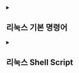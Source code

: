 <details>
<summary><h2>리눅스 기본 명령어</h2></summary>
<div markdown="1">

## --help
➡️ 명령어 뒤에 --help를 붙이면 명령어의 사용설명서가 출력된다.
## ls
➡️ "list"의 약자로, 현재 디렉토리(폴더) 파일 목록을 출력하는 명령어이다. 
## la -a / --all
➡️ 감춰진 파일을 조회하는 명령어이다.
## ls -al
➡️ 현재 머물고 있는 디렉토리에 있는 파일들(감춰진 파일 함)의 목록을 보여준다. 중요한 것은 ls가 아닌 문자를 입력해서 명령을 한다는 것이다. <br>
즉, 디렉터리 내부의 파일 소유자 파일 크기 생성(수정)날짜 등 모든 정보 표시
## ls -l
➡️ 현재 머물고 있는 디렉토리에 있는 파일과 디렉토리를 자세히 보여주는 명령어이다.
즉, 퍼미션(권한), 포함된 파일수, 소유자, 그룹, 파일크기, 수정일자, 파일이름 정보 표시
## ls -h -al
➡️ -h를 붙이면 K, M, G 단위의 파일 크기를 사용하여 표시된다.
## ls -S
➡️ 파일 사이즈를 기준으로 파일목록을 정렬해서 보여주는 명령어이다.

*우리가 linux에서 명령을 실행할 때 명령어 뒤애 '-'를 삽입한 뒤 추가 옵션을 삽입하는 것을 parameter라고 부른다.*
```
eunyoung@BOOK-6MKSS57FS2:~$ ls

eunyoung@BOOK-6MKSS57FS2:~$ ls -al
total 24
drwxr-xr-x 3 eunyoung eunyoung 4096 Nov 29 01:54 .
drwxr-xr-x 3 root     root     4096 Nov 29 01:54 ..
-rw-r--r-- 1 eunyoung eunyoung  220 Nov 29 01:54 .bash_logout
-rw-r--r-- 1 eunyoung eunyoung 3771 Nov 29 01:54 .bashrc
drwxr-xr-x 2 eunyoung eunyoung 4096 Nov 29 01:54 .landscape
-rw-r--r-- 1 eunyoung eunyoung    0 Dec  1 13:37 .motd_shown
-rw-r--r-- 1 eunyoung eunyoung  807 Nov 29 01:54 .profile

eunyoung@BOOK-6MKSS57FS2:~$ ls -h -al
total 24K
drwxr-xr-x 3 eunyoung eunyoung 4.0K Dec  1 14:52 .
drwxr-xr-x 3 root     root     4.0K Nov 29 01:54 ..
-rw-r--r-- 1 eunyoung eunyoung  220 Nov 29 01:54 .bash_logout
-rw-r--r-- 1 eunyoung eunyoung 3.7K Nov 29 01:54 .bashrc
drwxr-xr-x 2 eunyoung eunyoung 4.0K Nov 29 01:54 .landscape
-rw-r--r-- 1 eunyoung eunyoung    0 Dec  1 13:37 .motd_shown
-rw-r--r-- 1 eunyoung eunyoung  807 Nov 29 01:54 .profile

eunyoung@BOOK-6MKSS57FS2:~$ ls -alS
total 24
drwxr-xr-x 3 eunyoung eunyoung 4096 Dec  1 15:22 .
drwxr-xr-x 3 root     root     4096 Nov 29 01:54 ..
drwxr-xr-x 2 eunyoung eunyoung 4096 Nov 29 01:54 .landscape
-rw-r--r-- 1 eunyoung eunyoung 3771 Nov 29 01:54 .bashrc
-rw-r--r-- 1 eunyoung eunyoung  807 Nov 29 01:54 .profile
-rw-r--r-- 1 eunyoung eunyoung  220 Nov 29 01:54 .bash_logout
-rw-r--r-- 1 eunyoung eunyoung    0 Dec  1 13:37 .motd_shown
```
## pwd
➡️ "print working directory"의 약자로, 현재 위치하고 있는 디렉토리를 알려주는 명령어이다.
```
eunyoung@BOOK-6MKSS57FS2:~$ pwd
/home/eunyoung

-> 컴퓨터의 최상위 디렉토리 밑에있는 home안의 eunyoung이라는 디렉토리에 현재 머물고있다 라는 의미이다.
```
## mkdir
➡️ "make directory"의 약자로 새로운 디렉토리를 만들 수 있는 명령어이다.
```
사용 구문 : mkdir 새로운 디렉토리명 / mkdir -p 새로운 디렉토리명 +"/" + 새로운 하위 디렉토리명

eunyoung@BOOK-6MKSS57FS2:~$ mkdir hello_linux // mkdir뒤에는 내가 만들고 싶은 디렉토리의 이름을 적는다.
eunyoung@BOOK-6MKSS57FS2:~$ pwd
/home/eunyoung
eunyoung@BOOK-6MKSS57FS2:~$ ls
hello_linux // 현재 내가 만든 디렉토리

eunyoung@BOOK-6MKSS57FS2:~$ mkdir -p dir1/dir2/dir3/dir4
eunyoung@BOOK-6MKSS57FS2:~$ cd dir1/dir2/dir3/dir4
eunyoung@BOOK-6MKSS57FS2:~/dir1/dir2/dir3/dir4$ pwd
/home/eunyoung/dir1/dir2/dir3/dir4    // 현재 내가 만든 디렉토리
```
## touch
➡️ 빈 파일을 생성하는 명령어이다. <br>
```
사용 구문 : touch [옵션] [파일명]

eunyoung@BOOK-6MKSS57FS2:~$ touch empty_file.txt
eunyoung@BOOK-6MKSS57FS2:~$ ls
empty_file.txt  hello_linux

eunyoung@BOOK-6MKSS57FS2:~$ ls -l
total 4
-rw-r--r-- 1 eunyoung eunyoung    0 Dec  1 14:06 empty_file.txt // 권한 앞에 'd'가 없는 경우, 파일이라는 의미이다.
drwxr-xr-x 2 eunyoung eunyoung 4096 Dec  1 13:54 hello_linux // 권한 앞에 'd'가 붙어있는 경우, directory(폴더)이라는 의미이다.
```
<details>
<summary>리눅스의 타임스탬프</summary>
<div markdown="1">

 1. atime : 최종 접근 시간(access time) <br>
 2. ctime : 최종 상태 변경 시간(change time) <br>
 3. mtime : 최종 수정 시간(modify time)

</div>
</details>

## cd
➡️ "change directory"의 약자로 특정 디렉토리로 이동하고 싶을 때 사용한다.
```
eunyoung@BOOK-6MKSS57FS2:~$ cd hello_linux/
eunyoung@BOOK-6MKSS57FS2:~/hello_linux$ pwd
/home/eunyoung/hello_linux

만약! hello_linux의 부모폴더인 /home/eunyoung/로 되돌아가고 싶다면

방법1. 최상위 디렉터리부터 가고자하는 폴더로 이동하는 방법
-> 즉, 최상위 디렉토리를 기준으로 경로를 표현하는 것으로 '절대경로'라고 부른다.
eunyoung@BOOK-6MKSS57FS2:~/hello_linux$ cd /home/eunyoung
eunyoung@BOOK-6MKSS57FS2:~$ pwd
/home/eunyoung

방법2. 현재 머물고있는 디렉토리의 부모 디렉토리를 의미하는 '..'을 사용하여 이동하는 방법
-> 즉, 현재 디렉토리를 기준으로 부모 디렉토리가 변경되므로 '상대경로'라고 부른다.
eunyoung@BOOK-6MKSS57FS2:~/hello_linux$ cd ..
eunyoung@BOOK-6MKSS57FS2:~$ pwd
/home/eunyoung
```

## rm
➡️ "remove"의 약자로 파일을 삭제하는 명령어이다.
## rm -r
➡️ 디렉토리를 삭제하는 명령어이다.
-r, -R, --recursive   remove directories and their contents recursively
``` 
사용 구문 : rm 파일명 / *(전체 파일 삭제)
rm -r 폴더명

eunyoung@BOOK-6MKSS57FS2:~$ rm hello_linux/
rm: cannot remove 'hello_linux/': Is a directory 
eunyoung@BOOK-6MKSS57FS2:~$ rm empty_file.txt
eunyoung@BOOK-6MKSS57FS2:~$ ls
hello_linux
eunyoung@BOOK-6MKSS57FS2:~$ rm -r hello_linux/
```

## cp
➡️ "copy"의 약자로 파일이나 디렉토리를 원하는 곳에 원하는 이름으로 복사할 수 있는 명령어이다.
```
사용구문 : cp [옵션] [복사 할 디렉토리/파일] [복사 될 디렉토리/파일] / cp -r [복사할 디렉토리명] [복사될 디렉토리명]

eunyoung@BOOK-6MKSS57FS2:~$ cp cp.txt dir1/cp.txt
eunyoung@BOOK-6MKSS57FS2:~$ cd dir1
eunyoung@BOOK-6MKSS57FS2:~/dir1$ ls -al
total 12
drwxr-xr-x 3 eunyoung eunyoung 4096 Dec  1 15:34 .
drwxr-xr-x 4 eunyoung eunyoung 4096 Dec  1 15:34 ..
-rw-r--r-- 1 eunyoung eunyoung    0 Dec  1 15:34 cp.txt
drwxr-xr-x 2 eunyoung eunyoung 4096 Dec  1 15:34 dir2

현재 위치에 있는 dir1 디렉토리를 dir4 디렉토리라는 이름으로 복사
eunyoung@BOOK-6MKSS57FS2:~$ cp -r dir1 dir4
eunyoung@BOOK-6MKSS57FS2:~$ ls -al
total 36
drwxr-xr-x 6 eunyoung eunyoung 4096 Dec  1 15:43 .
drwxr-xr-x 3 root     root     4096 Nov 29 01:54 ..
-rw-r--r-- 1 eunyoung eunyoung  220 Nov 29 01:54 .bash_logout
-rw-r--r-- 1 eunyoung eunyoung 3771 Nov 29 01:54 .bashrc
drwxr-xr-x 2 eunyoung eunyoung 4096 Nov 29 01:54 .landscape
-rw-r--r-- 1 eunyoung eunyoung    0 Dec  1 13:37 .motd_shown
-rw-r--r-- 1 eunyoung eunyoung  807 Nov 29 01:54 .profile
-rw-r--r-- 1 eunyoung eunyoung    0 Dec  1 15:33 cp.txt
drwxr-xr-x 3 eunyoung eunyoung 4096 Dec  1 15:35 dir1
drwxr-xr-x 3 eunyoung eunyoung 4096 Dec  1 15:40 dir3
drwxr-xr-x 3 eunyoung eunyoung 4096 Dec  1 15:43 dir4
```
<details>
<summary>옵션</summary>
<div markdown="1">
 
1. -i : 복사될 파일이 이름이 이미 존재할 경우, 사용자에게 덮어 쓰기 여부 
2. -b : 복사될 파일이 이름이 이미 존재할 경우, 백업파일을 생성
3. -f : 복사 될 파일이 이름이 이미 존재 할 경우, 강제로 덮어쓰기
4. -r : 하위 디렉토리 까지 모두 복사
5. -a : 원본 파일의 속성, 링크 정보까지 모두 복사
6. -p : 원본 파일의 소유자, 그룹, 권한 등의 정보까지 모두 복사
7. -v : 복사 진행 상태를 출력

</div>
</details>

## mv 
➡️ "move"의 약자로 파일이나 디렉토리를 원하는 곳으로 옮기거나, 이름을 변경할 때 사용할 수 있는 명령어이다.
```
1. 이동
사용 구문 : mv [이동할 파일/디렉토리] [이동될 파일/디렉토리]
eunyoung@BOOK-6MKSS57FS2:~$ touch mv.txt
eunyoung@BOOK-6MKSS57FS2:~$ ls -al
total 28
drwxr-xr-x 4 eunyoung eunyoung 4096 Dec  1 15:47 .
drwxr-xr-x 3 root     root     4096 Nov 29 01:54 ..
-rw-r--r-- 1 eunyoung eunyoung  220 Nov 29 01:54 .bash_logout
-rw-r--r-- 1 eunyoung eunyoung 3771 Nov 29 01:54 .bashrc
drwxr-xr-x 2 eunyoung eunyoung 4096 Nov 29 01:54 .landscape
-rw-r--r-- 1 eunyoung eunyoung    0 Dec  1 13:37 .motd_shown
-rw-r--r-- 1 eunyoung eunyoung  807 Nov 29 01:54 .profile
-rw-r--r-- 1 eunyoung eunyoung    0 Dec  1 15:33 cp.txt
drwxr-xr-x 3 eunyoung eunyoung 4096 Dec  1 15:47 dir1
-rw-r--r-- 1 eunyoung eunyoung    0 Dec  1 15:47 mv.txt   // mv.txt라는 파일이 존재
eunyoung@BOOK-6MKSS57FS2:~$ mv mv.txt dir1/mv.txt  // 파일 이동
eunyoung@BOOK-6MKSS57FS2:~$ ls -al
total 28
drwxr-xr-x 4 eunyoung eunyoung 4096 Dec  1 15:48 .
drwxr-xr-x 3 root     root     4096 Nov 29 01:54 ..
-rw-r--r-- 1 eunyoung eunyoung  220 Nov 29 01:54 .bash_logout
-rw-r--r-- 1 eunyoung eunyoung 3771 Nov 29 01:54 .bashrc
drwxr-xr-x 2 eunyoung eunyoung 4096 Nov 29 01:54 .landscape
-rw-r--r-- 1 eunyoung eunyoung    0 Dec  1 13:37 .motd_shown
-rw-r--r-- 1 eunyoung eunyoung  807 Nov 29 01:54 .profile
-rw-r--r-- 1 eunyoung eunyoung    0 Dec  1 15:33 cp.txt
drwxr-xr-x 3 eunyoung eunyoung 4096 Dec  1 15:48 dir1    // mv.txt라는 파일이 존재X
eunyoung@BOOK-6MKSS57FS2:~$ ls -al dir1
total 12
drwxr-xr-x 3 eunyoung eunyoung 4096 Dec  1 15:48 .
drwxr-xr-x 4 eunyoung eunyoung 4096 Dec  1 15:48 ..
drwxr-xr-x 2 eunyoung eunyoung 4096 Dec  1 15:34 dir2
-rw-r--r-- 1 eunyoung eunyoung    0 Dec  1 15:47 mv.txt // 파일이 dir1으로 이동된 것을 확인

2. 이름 변경
사용구문 : mv [변경할 파일/디렉토리] [변경될이름이 담긴 파일/디렉토리]
eunyoung@BOOK-6MKSS57FS2:~$ touch rename.txt
eunyoung@BOOK-6MKSS57FS2:~$ mv rename.txt rename2.txt
eunyoung@BOOK-6MKSS57FS2:~$ ls -al
total 28
drwxr-xr-x 4 eunyoung eunyoung 4096 Dec  1 15:52 .
drwxr-xr-x 3 root     root     4096 Nov 29 01:54 ..
-rw-r--r-- 1 eunyoung eunyoung  220 Nov 29 01:54 .bash_logout
-rw-r--r-- 1 eunyoung eunyoung 3771 Nov 29 01:54 .bashrc
drwxr-xr-x 2 eunyoung eunyoung 4096 Nov 29 01:54 .landscape
-rw-r--r-- 1 eunyoung eunyoung    0 Dec  1 13:37 .motd_shown
-rw-r--r-- 1 eunyoung eunyoung  807 Nov 29 01:54 .profile
-rw-r--r-- 1 eunyoung eunyoung    0 Dec  1 15:33 cp.txt
drwxr-xr-x 3 eunyoung eunyoung 4096 Dec  1 15:48 dir1
-rw-r--r-- 1 eunyoung eunyoung    0 Dec  1 15:48 rename2.txt  // 변경된 이름 확인
```
## nano
➡️ 파일을 만들고 편집하거나 파일에 정보를 저장하는 명령어이다.
![image](https://user-images.githubusercontent.com/103404357/205115241-a483d770-98f5-44a5-91ff-7568bd910b3f.png)
```
eunyoung@BOOK-6MKSS57FS2:~$ nano
eunyoung@BOOK-6MKSS57FS2:~$ ls -al
total 40
drwxr-xr-x 5 eunyoung eunyoung 4096 Dec  2 02:06 .
drwxr-xr-x 3 root     root     4096 Nov 29 01:54 ..
-rw------- 1 eunyoung eunyoung 1189 Dec  1 15:55 .bash_history
-rw-r--r-- 1 eunyoung eunyoung  220 Nov 29 01:54 .bash_logout
-rw-r--r-- 1 eunyoung eunyoung 3771 Nov 29 01:54 .bashrc
drwxr-xr-x 2 eunyoung eunyoung 4096 Nov 29 01:54 .landscape
drwxr-xr-x 3 eunyoung eunyoung 4096 Dec  2 02:02 .local
-rw-r--r-- 1 eunyoung eunyoung    0 Dec  2 01:49 .motd_shown
-rw-r--r-- 1 eunyoung eunyoung  807 Nov 29 01:54 .profile
-rw-r--r-- 1 eunyoung eunyoung    0 Dec  1 15:33 cp.txt
drwxr-xr-x 3 eunyoung eunyoung 4096 Dec  1 15:48 dir1
-rw-r--r-- 1 eunyoung eunyoung   16 Dec  2 02:06 hello.html  // 파일이 생성된 것을 볼 수 있다.
-rw-r--r-- 1 eunyoung eunyoung    0 Dec  1 15:48 rename2.txt
```
파일을 수정하고자 할 때
```
사용구문 : nano [편집하고자하는 파일명]

eunyoung@BOOK-6MKSS57FS2:~$ nano hello.html
```
![image](https://user-images.githubusercontent.com/103404357/205117260-902df936-6df9-4db9-ae95-77a0900067bb.png)

## cat
➡️ "concatenate"의 약자로 두 개 이상의 파일을 연결해서 출력하거나 파일의 내용을 볼 때 사용하는 명령어이다.
```
1. 한 개의 파일을 출력

eunyoung@BOOK-6MKSS57FS2:~$ cat hello.html
<html>
        <body>
                hello
                nano nano nano nano
        </body>
</html>

2. 여러개의 파일을 출력
eunyoung@BOOK-6MKSS57FS2:~$ cat hello.html rename2.txt
<html>
        <body>
                hello
                nano nano nano nano
        </body>
</html>
wow good~~

3. > 을 활용하여 파일내용을 복사/생성/합치기

# rename2의 내용을 new_file라는 이름으로 생성
eunyoung@BOOK-6MKSS57FS2:~$ cat rename2.txt > new_file
eunyoung@BOOK-6MKSS57FS2:~$ cat rename2.txt new_file
wow good~~
wow good~~

# rename2 + cp 내용을 new_file라는 이름으로 생성
eunyoung@BOOK-6MKSS57FS2:~$ cat rename2.txt cp.txt > new_file
eunyoung@BOOK-6MKSS57FS2:~$ cat new_file
wow good~~
hello nano and linux!!!!!

4. >>을 활용하여 기존 파일의 내용을 지우지 않고 대상 파일의 내용을 아래에 추가하기
eunyoung@BOOK-6MKSS57FS2:~$ cat rename2.txt >> cp.txt
eunyoung@BOOK-6MKSS57FS2:~$ cat cp.txt
hello nano and linux!!!!!
wow good~~

# rename2 파일에 새로운 내용 입력 후 저장
eunyoung@BOOK-6MKSS57FS2:~$ cat > rename2.txt
show me the money
^C
eunyoung@BOOK-6MKSS57FS2:~$ cat rename2.txt
show me the money

# rename2 파일에 새로운 내용 추가 후 저장
eunyoung@BOOK-6MKSS57FS2:~$ cat >> rename2.txt
ok bye
^C
eunyoung@BOOK-6MKSS57FS2:~$ cat rename2.txt
show me the money
ok bye
```
## less
➡️ 파일 내용을 확인하는 명령어들 중 하나로 해당 창에서 위아래로 움직이며 파일 내용을 확인할 때 용이하다. 하지만, 파일 수정은 불가능하다.
```
사용 구문 : less [파일명]
eunyoung@BOOK-6MKSS57FS2:~$ less rename2.txt
```
<details>
<summary>옵션</summary>
<div markdown="1">
 
1. q: 종료 후 쉘창으로 복귀
2. enter: 1행 아래로 이동
3. space bar 또는 f: 아래로 1페이지 이동
4. 숫자+n : 원하는 페이지만큼 뒤로 이동
5. PageUp: 위로 1페이지 이동
6. PageDown: 아래로 1페이지 이동

</div>
</details>

## tail
➡️ 파일의 뒷 부분을 출력하는 명령어이다.
```
# 사용 구문 : tail [파일명]
기본적으로 마지막 행을 기준으로 10개의 행이 출력된다.
eunyoung@BOOK-6MKSS57FS2:~$ tail  rename2.txt

# 사용 구문 : tail -n [라인번호] [파일명]
마지막 행부터 지정한 라인번호까지 출력한다.
eunyoung@BOOK-6MKSS57FS2:~$ tail -n 3 rename2.txt

# 사용 구문 : tail +[라인번호] [파일명]
지정한 라인번호부터 마지막 행까지 출력된다.
eunyoung@BOOK-6MKSS57FS2:~$ tail +4 rename2.txt

# 사용 구문 : tail -f [파일명]
파일에 데이터가 추가될 때까지 대기하면서 추가되면 계속 출력한다. ctrl + c로 종료한다.
eunyoung@BOOK-6MKSS57FS2:~$ tail -f rename2.txt
```
## chown
➡️ 파일 또는 디렉토리의 소유권자 및 그룹식별자룰 정하는 명령어이다.

```
# 사용구문 : chown [소유자]:[그룹식별자] [파일명]
eunyoung@BOOK-6MKSS57FS2:~$ chown key:eunyoung hello.html

# 사용구문 : chown [소유자] [파일명]
eunyoung@BOOK-6MKSS57FS2:~$ chown key hello.html

# 사용구문 : chown :[그룹식별자] [파일명]
eunyoung@BOOK-6MKSS57FS2:~$ chown :kim hello.html
```
## chmod
➡️ "change mod"의 약자로, 파일의 권한을 변경하 수 있는 명령어이다.
```
사용 구문 : chmod [옵션] [모드] [파일명]

"r" : 읽기 권한 (r == 4)
"w" : 쓰기 권한 (w == 2)
"x" : 실행 권한 (x == 1)
"-" : 권한 없음

첫 3자리 : 소유자
중간 3자리 : 그룹
마지막 3자리 : 모든 사용자

# hello.txt 파일의 권한 : 사용자(권한없음), 그룹(권한없음), 그외 사용자(권한없음)
eunyoung@BOOK-6MKSS57FS2:~$ chmod 000 hello.html
---------- 1 eunyoung eunyoung   69 Dec  2 02:15 hello.html

# hello.txt 파일의 권한 : 사용자(읽기), 그룹(읽기), 그외 사용자(읽기)
eunyoung@BOOK-6MKSS57FS2:~$ chmod 444 hello.html
-r--r--r-- 1 eunyoung eunyoung   69 Dec  2 02:15 hello.html

# hello.txt 파일의 권한 : 사용자(읽기+실행), 그룹(읽기+실행), 그외 사용자(읽기+실행)
eunyoung@BOOK-6MKSS57FS2:~$ chmod 555 hello.html
-r-xr-xr-x 1 eunyoung eunyoung   69 Dec  2 02:15 hello.html

# hello.txt 파일의 권한 : 사용자(읽기+쓰기), 그룹(읽기+쓰기), 그외 사용자(읽기+쓰기)
eunyoung@BOOK-6MKSS57FS2:~$ chmod 666 hello.html
-rw-rw-rw- 1 eunyoung eunyoung   69 Dec  2 02:15 hello.html

# hello.txt 파일의 권한 : 사용자(읽기+쓰기+실행), 그룹(읽기+쓰기+실행), 그외 사용자(읽기+쓰기+실행)
eunyoung@BOOK-6MKSS57FS2:~$ chmod 777 hello.html
-rwxrwxrwx 1 eunyoung eunyoung   69 Dec  2 02:15 hello.html

# hello.txt 파일의 권한 : 사용자(읽기+쓰기+실행), 그룹(읽기+쓰기), 그외 사용자(읽기)
eunyoung@BOOK-6MKSS57FS2:~$ chmod 764 hello.html
-rwxrw-r-- 1 eunyoung eunyoung   69 Dec  2 02:15 hello.html
```
## grep
➡️ 파앨 내에서 특정 문자열을 찾아 해당 문자열을 출력하는 명령어이다.
```
사용 구문 : grep [옵션] [패턴] [파일]

# rename2.txt의 내용에서 "the"라는 문자열을 검색하고, 문자열이 존재하는 라인을 출력
eunyoung@BOOK-6MKSS57FS2:~$ grep "the" rename2.txt
show me the money
the name
the Mona Lisa

# 현재 디렉토리에 있는 모든 파일에서 "the"라는 문자열을 검색해서 출력
eunyoung@BOOK-6MKSS57FS2:~$ grep "the" *
grep: dir1: Is a directory
new_file:what is the the driver of the car
rename2.txt:show me the money
rename2.txt:the name
rename2.txt:the Mona Lisa

# 대소문자 구분없이 문자열 검색해서 출력
eunyoung@BOOK-6MKSS57FS2:~$ grep -i "the" rename2.txt
show me the money
the name
the Mona Lisa
The end? The end?

# "the" 문자열이 포함된 라인 번호 출력
eunyoung@BOOK-6MKSS57FS2:~$ grep -n "the" rename2.txt
1:show me the money
10:the name
12:the Mona Lisa

# "the" 문자열이 초함된 결과를 지정 숫자까지만 출력
사용 구문 : grep -m [지정숫자] [파일명]
eunyoung@BOOK-6MKSS57FS2:~$ grep -m 2 "the" rename2.txt
show me the money
the name

# 현재 디렉토리에서 "the" 문자열이 포함되지 않은 라인 출력
eunyoung@BOOK-6MKSS57FS2:~$ grep -n -v "the" rename2.txt
2:ok bye
3:1
4:2
5:3
6:4
7:5
8:6
9:7
11:new file
13:The end? The end?
14:ok let's go!
```
## history
➡️ 현재까지 쳤던 모든 명령어 리스트를 행 넘버와 함께 출력하는 명령어이다.
```
eunyoung@BOOK-6MKSS57FS2:~$ history
    1  ls
    2  ls -al
    3  pwd
    4  mkdir hello_linux
    5  pwd
    6  ls
    7  touch empty_file.txt
    8  ls
    9  pwd
    ...
    
# history 리스트 지우기
eunyoung@BOOK-6MKSS57FS2:~$ history -c
```
## ps
➡️ "process status"의 약자로 현재 실행중인 프로세스 목록을 확인하는 명령어이다.
```
사용 구문 : ps [옵션]

-a : 전체 사용자의 프로세스 출력
-u : 각 프로세스 사용자 및 사용시간 출력
-x : 제어 터미널이 없는 프로세스 출력
-l : 자세한 형태의 정보 출력
-e : 모든 프로세스 상태 출력
 
eunyoung@BOOK-6MKSS57FS2:~$ ps
  PID TTY          TIME CMD
  102 pts/0    00:00:01 bash
  448 pts/0    00:00:00 ps
eunyoung@BOOK-6MKSS57FS2:~$ ps -e
  PID TTY          TIME CMD
    1 ?        00:00:00 init
  100 ?        00:00:00 init
  101 ?        00:00:01 init
  102 pts/0    00:00:01 bash
  449 pts/0    00:00:00 ps
  
# 모든 프로세스를 풀 포맷으로 출력, more 명령어를 이용하여 페이지 단위로 출력
eunyoung@BOOK-6MKSS57FS2:~$ ps -ef | more
UID        PID  PPID  C STIME TTY          TIME CMD
root         1     0  0 01:49 ?        00:00:00 /init
root       100     1  0 02:24 ?        00:00:00 /init
root       101   100  0 02:24 ?        00:00:01 /init
eunyoung   102   101  0 02:24 pts/0    00:00:01 -bash
eunyoung   454   102  0 03:58 pts/0    00:00:00 ps -ef
eunyoung   455   102  0 03:58 pts/0    00:00:00 more
# 
```
## man
➡️ "manual"의 약자로, 명령어의 설명서를 출력하는 명령어이다.
```
사용 구문 : man [명령어]

-q : 설명서 종료
-h : 도움말 출력
-↑키/↓키 : 한 줄 위/아래로 이동
-Page Up 키/Page Down 키 : 한 페이지 위/아래로 이동
-/ : 단어 검색
-n : 검색한 단어의 다음 언어로 이동

eunyoung@BOOK-6MKSS57FS2:~$ man grep
```
## nohup
➡️ "no hang up"의 약자로 프로세스를 실행한 터미널의 세션 연결이 끊기더라도 지금 실행시킨 프로그램을 종료시키지 않도록 하는 명령어이다.
```
* nohub으로 실행시킬 파일은 반드시 755 권한을 가지고 있어야 한다.
# nohup 포어그라운드 실행
# nohup을 포어그라운드에서 사용하면 명령이 종료될 때까지 셸과 상호 작용을 할 수 없으므로 유용하지 않다.
사용 구문 : nohup [명령어]

# nohup 백그라운드 실행
# 기본적으로 어떤 프로그램을 종료없이 백그라운드에서 실행시키기 위해 사용하기 때문에 nohup + & 조합으로 많이 사용된다.
사용 구문 : nohup [명령어] &

# nohup 종료
사용 구문 : ps -ef | grep [파일명] # nohup으로 실행한 데몬 PID 확인
사용 구문 : kill -9 [PID번호]
```

</div>
</details>


<details>
<summary><h2>리눅스 Shell Script</h2></summary>
<div markdown="1">

- Linex Shell이란?
  - 사용자 명령어 해석기
  - 사용자가 프롬프트에 입력한 명령을 해석해서 운영체제에 전달
```
## 사용가능한 shell 리스트 확인하기
eunyoung@BOOK-6MKSS57FS2:~$ cat /etc/shells
# /etc/shells: valid login shells
/bin/sh
/bin/bash
/usr/bin/bash
/bin/rbash
/usr/bin/rbash
/bin/dash
/usr/bin/dash
/usr/bin/tmux
/usr/bin/screen

## 현재 작업 shell 확인
eunyoung@BOOK-6MKSS57FS2:~$ echo $SHELL
/bin/bash
```

# Bash Shell과 변수
- Shell의 변수란?
   - 데이터를 넣는 그릇
   - 선언한 필요없이 사용 가능
   - 변수명 : 문자, 숫자, _(언더바)로 구성될 수 있지만, 시작은 반드시 문자나 _로 시작
```
# 쉘 선언
eunyoung@BOOK-6MKSS57FS2:~$ #!/bin/bash

# 변수 생성
1. 일반변수
사용 구문 : 변수명=변수값
eunyoung@BOOK-6MKSS57FS2:~$ fname=eunyoung
eunyoung@BOOK-6MKSS57FS2:~$ lnamee = kim
lnamee: command not found
→ 변수를 생성할 때 빈칸은 존재하면 안된다.

2. 환경변수
사용 구문 : export 변수명=변수값
→ 환경변수는 전달되는 명령어에 영향을 주는 변수로 일반변수와 내부적으로 다른 구조이다.
eunyoung@BOOK-6MKSS57FS2:~$ export NAME=key

# 변수 확인
사용 구문 : echo $변수명
eunyoung@BOOK-6MKSS57FS2:~$ echo $fname
eunyoung

eunyoung@BOOK-6MKSS57FS2:~$ echo "my name is ${fname}" // {}가 있으나 없으나 $만으로 변수의 값을 넣어줄 수 있으나, 문자열을 붙여서 쓸려면 ${} 를 사용해야 한다.
my name is eunyoung

# 변수 제거
사용 구문 : unset 변수명
eunyoung@BOOK-6MKSS57FS2:~$ unset fname
```
## 매개 변수
➡️ 프로그램에서도 실행할때 인자를 주듯 쉘 스크립트도 역시 그렇게 할 수 있다. <br>
실행한 스크립트 이름은 "${0}" 그 이후는 전달받은 인자 값들이다 (${1}, ${2}, ...)
```
$0	실행된 셸 스크립트명
$1	스크립트에 넘겨진 첫 번째 아규먼트 
$2	스크립트에 넘겨진 두 번째 아규먼트
$3 S4 등등...쭈욱 이후 $숫자	그 이후 해당되는 아규먼트 
$#	아규먼트 개수 
$*	스크립트에 전달된 인자 전체를 하나의 변수에 저장하면 IFS 변수의 첫 번째 문자로 구분
$@	$*와 동일한데 다른 점은 IFS 환경 변수를 사용하지 않는다는 점. 
$!	실행을 위해 백그라운드로 보내진 마지막 프로그램 프로세스 번호 
$$	셸 스크립트의 PID
$?	실행한 뒤의 반환 값 (백그라운드로 실행된 것 제외)

사용 구문
1. echo "script name : ${0}"
2. echo "매개변수 갯수 : ${#}"
3. echo "전체 매개변수 값 : ${*}"
4. echo "전체 매개변수 값2 : ${@}"
5. echo "매개변수 1 : ${1}"
6. echo "매개변수 2 : ${2}"
```

## 예약 변수
➡️ 쉘 스크립트에서 사용자가 정해서 만들 수 없는 이미 정의된 변수가 존재한다. <br>
이 변수명을 피해서 스크립트를 작성해야 한다.

| 변수 |	설명 |
| :-: | :-: |
| HOME |	사용자 홈 디렉토리 |
| PATH |	실행 파일의 경로 |
| LANG |	프로그램 실행 시 지원되는 언어 |
| UID	 | 사용자의 UID |
| SHELL |	사용자가 로그인시 실행되는 쉘 |
| USER |	사용자의 계정 이름 |
| FUNCNAME |	현재 실행되고 있는 함수 이름 |
| TERM |	로그인 터미널 |

```
이 외의 변수 명령어

set : 셸 변수를 출력하는 명령어
env : 환경 변수를 출력하는 명령어
export : 특정 변수의 범위를 환경 변수의 데이터 공간으로 전송하여 자식 프로세스에서도 특정 변수를 사용 가능하게 한다. 전역 변수의 개념
unset : 선언된 변수를 제거한다.
```
## 셀 산술 연산
➡️ Bash 변수는 본질적으로 문자열이라 별도의 특수한 문법을 사용해 연산을 해야 한다. <br>
```
# Bash에서 계산 처리하는 3가지 문법
1. expr
2. let
3. $(())

1. expr 연산자
- expr는 역따옴표를 반드시 감싸준다. 역따옴표 대신 $(( )) 해줘도 동작은 한다.
- expr을 사용할 때 피연산자와 연산자 사이에 공백이 필요하다.
- 산술 연산할때 우선순위를 지정하기위해 괄호를 사용하려면 \처리를 해줘야 한다.
- 곱셈 문자 *는 \처리를 해주어야 한다.

eunyoung@BOOK-6MKSS57FS2:~$ plus=`expr $number1 + $number2`
eunyoung@BOOK-6MKSS57FS2:~$ minus=`expr $number1 - $number2`
eunyoung@BOOK-6MKSS57FS2:~$ mul=`expr $number1 \* $number2`  
→ 곱셈에는 \* 를 이용한다.
→ 연산자 *와 괄호() 앞에는 역슬래시와 같이 사용
eunyoung@BOOK-6MKSS57FS2:~$ div=`expr $number1 / $number2`
eunyoung@BOOK-6MKSS57FS2:~$ rem=`expr $number1 % $number2`

2. let 연산자
eunyoung@BOOK-6MKSS57FS2:~$ let re=number1+number2
eunyoung@BOOK-6MKSS57FS2:~$ let re=number1-number2
eunyoung@BOOK-6MKSS57FS2:~$ let re=number1*number2
eunyoung@BOOK-6MKSS57FS2:~$ let re=number1/number2
eunyoung@BOOK-6MKSS57FS2:~$ let re=number1%number2

3. $(( )) 연산자
eunyoung@BOOK-6MKSS57FS2:~$ echo add:$((number1+number2))
add:30
eunyoung@BOOK-6MKSS57FS2:~$ echo sub:$((number1-number2))
sub:-10
eunyoung@BOOK-6MKSS57FS2:~$ echo mul:$((number1*number2))
mul:200
eunyoung@BOOK-6MKSS57FS2:~$ echo div:$((number1/number2))
div:0
eunyoung@BOOK-6MKSS57FS2:~$ echo mod:$((number1%number2))
mod:10
```

## 셀 조건문

### if문
➡️ if문의 특징은 fi 와 대괄호[ ] 이다. <br>
여타 언어와 달리 중괄호를 안쓰기 떄문에 fi로 if문의 끝을 알려주어야 하며, <br>
주의해야할 점은 if문 뒤에 나오는 대괄호 [ ] 와 조건식 사이에는 반드시 공백이 존재해야 한다. <br>

사용 구문 :  <br>
if [ 값1 조건식 값2 ]
then
    수행1
else
    수행2
fi
<br>

if [ 값1 조건식 값2 ]; then
    수행1
else
    수행2
fi <br>
→ then을 if [] 와 붙여쓰려면 반드시 세미콜론 ; 을 써야한다.

| 문자1 = 문자2 | 문자1 과 문자2가 일치 (sql같이 = 하나만 써도 일치로 인식) | 
| :-: | :-: |
| 문자1 == 문자2 | 문자1 과 문자2가 일치 | 
| 문자1 != 문자2 | 문자1 과 문자2가 일치하지 않음 | 
| -z 문자 | 문자가 null 이면 참 | 
| -n 문자 | 문자가 null 이 아니면 참 | 
| 문자 == 패턴 | 문자열이 패턴과 일치 | 
| 문자 != 패턴 | 문자열이 패턴과 일치하지 않음 | 
| 값1 -eq 값2 | 값이 같음(equal) | 
| 값1 -ne 값2 | 값이 같지 않음(not equal) | 
| 값1 -lt 값2 | 값1이 값2보다 작음(less than) | 
| 값1 -le 값2 | 값1이 값2보다 작거나 같음(less or equal) | 
| 값1 -gt 값2 | 값1이 값2보다 큼(greater than) | 
 값1 -ge 값2 | 값1이 값2보다 크거나 같음(greater or equal) | 

### 이중 괄호 ((expression))
→ expression 에는 수식이나 비교 표현식이 들어갈 수 있다.

| ! | 논리 부정 | 
| :-: | :-: |
| ~ | 비트 부정 | 
| ** | 지수화 | 
| << | 비트 왼쪽 쉬프트 | 
| >> | 비트 오른쪽 쉬프트 | 
| & | 비트 단위AND | 
| | | 비트 단위 OR | 
| && | 논리 AND | 
| || | 논리 OR | 
| num++ | 후위증가 | 
| num-- | 후위감소++ | 
| num | 전위증가 | 
| --num | 전위감소 | 
```
#!/bin/bash
function func(){

a=10
b=5

if [ ${a} -eq ${b} ]; then
        echo "a와 b는 같다."
fi

if [ ${a} -ne ${b} ]; then
        echo "a와 b는 같지않다."
fi

}

#함수 호출
func
```

### 파일 검사


| if [ -d ${변수} ]; then | ${변수}의 디렉토리가 존재하면 참 | 
| :-: | :-: |
| if [ ! -d ${변수} ]; then	| ${변수}의 디렉토리가 존재하지 않으면 참 | 
| if [ -e ${변수} ]; then | ${변수}라는 파일이 존재하면 참 |  
| if [ ! -e ${변수} ]; then | ${변수}라는 파일이 존재하지 않으면 참 | 
| if [ -r ${변수} ]; then | 파일을 읽을 수 있으면 참 | 
| if [ -w ${변수} ]; then | 파일을 쓸 수 있으면 참 | 
| if [ -x ${변수} ]; then | 파일을 실행할 수 있으면 참 | 
| if [ -s ${변수} ]; then | 파일의 크기가 0보다 크면 참 | 
| if [ -L ${변수} ]; then | 파일이 symbolic link이면 참 | 
| if [ -S ${변수} ]; then | 파일 타입이 소켓이면 참 | 
| if [ -f ${변수} ]; then | 파일이 정규 파일이면 참 | 
| if [ -c ${변수} ]; then | 파일이 문자 장치이면 참 | 
| if [ ${변수1} -nt ${변수2}]; then | 변수1의 파일이 변수2의 파일보다 최신 파일이면 참 | 
| if [ ${변수1} -ot ${변수2}]; then | 변수1의 파일이 변수2의 파일보다 최신이 아니면 참 | 
| if [ ${변수1} -ef ${변수2}]; then | 변수1의 파일과 변수2의 파일이 동일하면 참 | 
```
eunyoung@BOOK-6MKSS57FS2:~/script$ chmod +x backup // 파일이 실행가능하도록 '실행'기능 추가
#!/bin/bash
if ! [ -d bak ]; then #현재 디렉토리에 bak라는 디렉토리가 존재하지 않는다면
        mkdir bak #bak라는 디렉토리를 생성한다.
fi
cp *.log bak
```

### 논리 연산

| 조건1 -a 조건2 | AND | 
| :-: | :-: |
| 조건1 -o 조건2 | OR | 
| 조건1 && 조건2 | 양쪽 다 성립 |  
| 조건1 || 조건2 | 한쪽 또는 양쪽다 성립 | 
| !조건 | 조건이 성립하지 않음 | 
| true | 조건이 언제나 성립 | 
| false | 조건이 언제나 성립하지 않음 | 

```
#!/bin/bash

if [ -f ${myfile1} -a -f ${myfile2} ]; then  # myfile1과 myfile2는 모두 정규 파일이다.
        echo "myfile1과 myfile2는 모두 파일입니다."
else
        echo "myfile1과 myfile2는 모두 파일인 것은 아닙니다."
fi
-----------------------------------------------------------------------------------------------
value=10

if [ ${value} -gt 5 -a ${value} -lt 15 ]; then
        echo "value의 값은 5보다 크고 15보다 작다."
fi

# 위의 문장과 동일한 문장이다.
if [ ${value} -gt 5 ] && [ ${value} -lt 15 ]; then
        echo "value의 값은 5보다 크고 15보다 작다."
fi

# 대괄호 두개를 써서 표현할 수 있다.
if [[ ${value} -gt 5 && ${value} -lt 15 ]]; then
        echo "value의 값은 5보다 크고 15보다 작다."
fi
```
### if elif else 문

```
#!/bin/bash
 
num1="10"
num2="10"
 
if [ ${num1} -lt ${num2} ]; then # "-lt", A가 B보다 작으면 True
    echo "yes"
elif [ ${num1} -eq ${num2} ]; then # "-eq", A와 B가 서로 같으면 True
    echo "bbb"
else
    echo "no"
fi
```
### case 문
➡️ 각 case의 끝을 보면 세미콜론 2개로 종료한다. <br>
case 문자열 in
 경우1) 
    명령 명령 명령
    ;;
 경우2)
    명령 명령 명령
    ;;
 * )
    명령 명령 명령
    ;;
esac
```
#!/bin/bash

value="linux"

case ${value} in
        "linux") echo "리눅스" ;;
        "java") echo "자바" ;;
        "oracle") echo "오라클" ;;
        "windows") echo "윈도우" ;;
        *) echo "아무것도아님" ;;
esac

COUNTRY=korea
 
case $COUNTRY in
  "korea"|"japan"|"china") # or 연산도 가능하다
    echo "$COUNTRY is Asia"
    ;;
  "USA"|"Canada"|"Mexico")
    echo "$COUNTRY is Ameria"
    ;;
  * )
    echo "I don't know where is $COUNTRY"
    ;;
esac
```
## 쉘 반복문

### for문
```
#!/bin/bash

# 초기값; 조건값; 증가값을 사용한 전통적인 for문
for ((i=1; i<5; i++)); do
        echo $i
done
```
### for in문
```
# 변수를 사용한 반복문
value="1 2 3 4 5 6"
for x in ${value}
do
        echo ${x}
done

# 배열을 사용한 반복문
arr=(10 20 30 40 50)
for a in ${arr[@]}
do
        echo ${a}
done
```
### while문
```
#!/bin/bash

count=0
while [ ${count} -le 5 ]; # count가 5보다 작을때까지
do
        echo ${count}
        count=$(( ${count}+1 )) # count에 1씩 추가
done

val=0
while (( ${val} <= 5 )); # 이중괄호 (()) 사용하면 논리연산자 사용 가능
do
        echo ${val}
        val=$(( ${val}+1 ))
done
```

### until문
➡️ 수행 조건이 false 일때 실행되는 루프문이다. 즉, while의 반대버젼이라고 보면 된다. (while은 조건이 true 면 루프)
```
count=20

until [ ${count} -le 5 ]; do # count값이 5보다 작다.
        echo ${count}
        count=$(( ${count}-1 ))
done
```

## 쉘 배열문
### 배열 생성/추가
```
#!/bin/bash

# 배열의 크기 지정없이 배열 변수 선언
# 굳이 'declare -a' 명령으로 선언하지 않아도 바로 배열 변수 사용 가능함
declare -a array

arr=("test1" "test2" "test3") # 배열 선언 및 지정

echo ${arr[0]}  # test1


# 기존 배열에 1개의 배열 값 추가 3가지 방법
arr[3]="test4"
arr+=("test5")
arr[${#arr[@]}]="test6" # 배열 길이를 인덱스로 사용해 push
arr[${#arr[@]}]="test7"

echo ${arr[@]}  # arr의 모든 데이터 출력
echo ${arr[*]}  # arr의 모든 데이터 출력
echo ${#arr[@]} # arr 배열 길이 출력

echo ${arr[@]:2:3} # 인덱스 2부터 3개의 요소 출력
```
### 배열 원소 삭제
➡️ /를 사용해 해당 문자열 부분이 있으면 삭제 할 수 있다. 다만, unset을 이용해 삭제를 권고하는 편이다.
```
  GNU nano 4.8                                          if                                          Modified  #!/bin/bash

arr=(1 2 3)
remove=(3)

arr=( "${arr[@]/$remove}" )
echo ${arr[@]}

arr2=("abc" "bbb" "efg")
unset arr2[0] # arr2의 0번 인덱스 값 삭제
echo ${arr2[@]}
unset array # 배열 전체 삭제
```
### 연관 배열 MAP
➡️ key와 value 타입으로 저장된 배열을 말한다. 
```
#!/bin/bash

# 연관배열 생성
declare -A map=([key1]="hello" [key2]="linux" [what is it]=12345 [key3]="good")

declare -p map # 연관배열 정보 출력

echo "map[key1]=${map[key1]}"
# 값 : map[key1]=hello

key=key1
echo "map[key]=${map=[${key}]}"
# 값 : map[key]=[key1]

# 연관배열 value 값 모두 출력 (MAP은 순서를 보장하지않는다)
echo "배열전체=${map[@]}"
# 값 : 배열전체=12345 linux good hello [key1]

# 연관배열 key 인덱스 모두 출력 (MAP은 순서를 보장하지않는다)
echo "key,인덱스=${!map[@]}"
#값 : key,인덱스=what is it key2 key3 key1 0

# 연관배열 길이 출력
echo "길이:${#map[@]}"
#값 : 길이:5

# 배열 원소 추가
map+=([linux]=hi)
map+=([linux2]=a [linux2]=b)

echo ${map[@]}
# 값 : 12345 linux good hello [key1] hi b

# 배열 원소 삭제
unset 'map[key1]' # key로 삭제

echo ${map[@]}
# 값 : 12345 linux good [key1] hi b
# key1의 값인 hello가 사라진 것을 확인할 수 있다.
```
## 쉘 함수
➡️ 쉘 스크립트에서는 함수명 앞 function은 써주지 않아도 알아서 인식된다. <br>
또한, 함수를 호출할때는 괄호를 써주지 않고 호출해야한다는 점이 다르다. 그리고 함수 호출 코드는 함수 코드보다 반드시 뒤에 있어야 된다. <br>
함수 코드 보다 앞에서 호출 시 오류가 발생하기 때문이다.
```
#!/bin/bash

func(){
        echo "함수실행!"
}

# 함수실행
func
# 값 : 함수실행!

function string_test(){
        echo "string test"
        echo "인자값=${@}"
}

#함수에 인자값 전달하기(공백으로 뛰어서 2개의 인자값을 넘김)
string_test "hello" "linux"
# 값 : string_test
# 값 : 인자값=hello linux
```

## 명령어 종료 상태 코드
➡️ 종료 코드란, exit 명령으로 프로그램을 종료시키면서 사용자에게 ***프로그램 종료의 이유***를 알리기 위하여 반환하는 값이다. <br>
쉘 스크립트 내에서 exit 명령어가 실행되면 스크립트가 종료되며 부모 프로세스에 종료 상태를 전달할 수 있는데 이 값은 프로그램 내에서 임의로 지정할 수도 있다.  <br>
일반적으로 종료 코드가 0이면 명령이 성공적으로 완료되었음을 나타내고 0이 아니면 오류가 발생했음을 나타낸다. 

| 종료 코드 | 설명 | 
| :-: | :-: |
| 0 | 성공 |
| 1 | 일반적인 오류 | 
| 2 | 셸 내장 명령의 틀린 사용 |
| 126 | 파일이 실행되지 않음 |
| 127 | 명령어를 찾을 수 없음 |
| 128 | 종료할 때 잘못된 인수 적용 |
| 128+n | 치명적인 시그널 n 에러 |
| 130 | ctrl + n 키 조합에 의한 종료 |
```
exit 16 # 강제 종료
echo "hello linux" # 실행 안됨

date &> /dev/null
echo $?
# 값 : 0 반환
```

</div>
</details>
